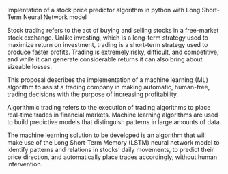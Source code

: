 Implentation of a stock price predictor algorithm in python with Long Short-Term Neural Network model

Stock trading refers to the act of buying and selling stocks in a free-market stock exchange. Unlike investing, which is a long-term strategy used to maximize return on investment, trading is a short-term strategy used to produce faster profits. Trading is extremely risky, difficult, and competitive, and while it can generate considerable returns it can also bring about sizeable losses.

This proposal describes the implementation of a machine learning (ML) algorithm to assist a trading company in making automatic, human-free, trading decisions with the purpose of increasing profitability.

Algorithmic trading refers to the execution of trading algorithms to place real-time trades in financial markets. Machine learning algorithms are used to build predictive models that distinguish patterns in large amounts of data.

The machine learning solution to be developed is an algorithm that will make use of the Long Short-Term Memory (LSTM) neural network model to identify patterns and relations in stocks’ daily movements, to predict their price direction, and automatically place trades accordingly, without human intervention.
